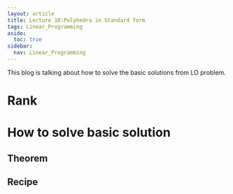 ```yaml
---
layout: article
title: Lecture 10:Polyhedra in Standard form
tags: Linear_Programming
aside:
  toc: true
sidebar:
  nav: Linear_Programming
---
```


This blog is talking about how to solve the basic solutions from LO problem.

<!--more--> 

# Rank

# How to solve basic solution

## Theorem

## Recipe